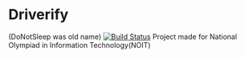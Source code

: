 # Driverify 
(DoNotSleep was old name)
[![Build Status](https://travis-ci.org/joemccann/dillinger.svg?branch=master)](https://travis-ci.org/joemccann/dillinger)
Project made for National Olympiad in Information Technology(NOIT)
